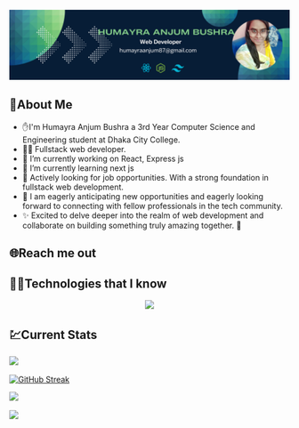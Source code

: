 
[![An old rock in the desert](https://raw.githubusercontent.com/Bushra01-Dhaka/Bushra01-Dhaka/main/images/banner/bannerNew.png)](https://www.linkedin.com/in/humayra-anjum-bushra-46b39b2a4/)

## :dizzy:About Me


-  :hand:I'm Humayra Anjum Bushra a 3rd Year Computer Science and Engineering student at Dhaka City College.
- 🧑‍💻 Fullstack web developer. 
- 🔭 I’m currently working on React, Express js
- 🔭 I’m currently learning next js
- :rocket: Actively looking for job opportunities. With a strong foundation in fullstack web development.
- 🎯 I am eagerly anticipating new opportunities and eagerly looking forward to connecting with fellow professionals in the tech community. 
- :sparkles: Excited to delve deeper into the realm of web development and collaborate on building something truly amazing together. 👊

## 🌐Reach me out
<!-- <p align="center">
  <a href="https://skillicons.dev">
    <img src=""/>
  </a>
</p> -->


## 🧑‍💻Technologies that I know
<p align="center">
  <a href="https://skillicons.dev">
    <img src="https://skillicons.dev/icons?i=html,css,tailwind,javascript,firebase,nodejs,mongodb,express,figma,bootstrap,netlify" />
  </a>
</p>


## :chart:Current Stats


![](http://github-profile-summary-cards.vercel.app/api/cards/profile-details?username=Bushra01-Dhaka&theme=algolia)

[![GitHub Streak](https://github-readme-streak-stats.herokuapp.com?user=Bushra01-Dhaka&theme=tokyonight&hide_border=true)](https://git.io/streak-stats)

![](http://github-profile-summary-cards.vercel.app/api/cards/repos-per-language?username=Bushra01-Dhaka&theme=algolia)

![](http://github-profile-summary-cards.vercel.app/api/cards/productive-time?username=Bushra01-Dhaka&theme=algolia&utcOffset=8)


<!--

- 🔭 I’m currently working on ...
- 🌱 I’m currently learning ...
- 👯 I’m looking to collaborate on ...
- 🤔 I’m looking for help with ...
- 💬 Ask me about ...
- 📫 How to reach me: ...
- 😄 Pronouns: ...
- ⚡ Fun fact: ...
-->
